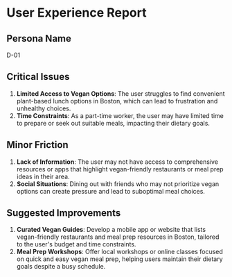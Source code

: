 # User Experience Report

## Persona Name
D-01

## Critical Issues
1. **Limited Access to Vegan Options**: The user struggles to find convenient plant-based lunch options in Boston, which can lead to frustration and unhealthy choices.
2. **Time Constraints**: As a part-time worker, the user may have limited time to prepare or seek out suitable meals, impacting their dietary goals.

## Minor Friction
1. **Lack of Information**: The user may not have access to comprehensive resources or apps that highlight vegan-friendly restaurants or meal prep ideas in their area.
2. **Social Situations**: Dining out with friends who may not prioritize vegan options can create pressure and lead to suboptimal meal choices.

## Suggested Improvements
1. **Curated Vegan Guides**: Develop a mobile app or website that lists vegan-friendly restaurants and meal prep resources in Boston, tailored to the user's budget and time constraints.
2. **Meal Prep Workshops**: Offer local workshops or online classes focused on quick and easy vegan meal prep, helping users maintain their dietary goals despite a busy schedule.
